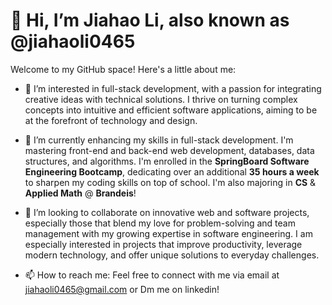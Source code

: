 # 👋 Hi, I’m Jiahao Li, also known as @jiahaoli0465

Welcome to my GitHub space! Here's a little about me:

- 👀 I’m interested in full-stack development, with a passion for integrating creative ideas with technical solutions. I thrive on turning complex concepts into intuitive and efficient software applications, aiming to be at the forefront of technology and design.

- 🌱 I’m currently enhancing my skills in full-stack development. I'm mastering front-end and back-end web development, databases, data structures, and algorithms. I'm enrolled in the **SpringBoard Software Engineering Bootcamp**, dedicating over an additional **35 hours a week** to sharpen my coding skills on top of school. I'm also majoring in **CS** & **Applied Math** @ **Brandeis**!

- 💞️ I’m looking to collaborate on innovative web and software projects, especially those that blend my love for problem-solving and team management with my growing expertise in software engineering. I am especially interested in projects that improve productivity, leverage modern technology, and offer unique solutions to everyday challenges.

- 📫 How to reach me: Feel free to connect with me via email at jiahaoli0465@gmail.com or Dm me on linkedin!
